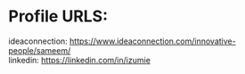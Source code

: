 # Profile URLS:

ideaconnection: https://www.ideaconnection.com/innovative-people/sameem/  
linkedin: https://linkedin.com/in/izumie
